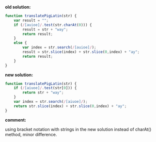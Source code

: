 **old solution:**
```javascript
function translatePigLatin(str) { 
	var result = "";
	if (/[auioe]/.test(str.charAt(0))) {
		result = str + "way";
		return result;
	}
	else {
		var index = str.search(/[auioe]/);
		result = str.slice(index) + str.slice(0,index) + "ay";
		return result;
	}
}
```

**new solution:**
```javascript
function translatePigLatin(str) {
    if (/[aiuoe]/.test(str[0])) {
        return str + "way";
    }
    var index = str.search(/[aiuoe]/);
    return str.slice(index) + str.slice(0,index) + "ay";
}
```
**comment:**

using bracket notation with strings in the new solution instead of charAt() method, minor difference.
